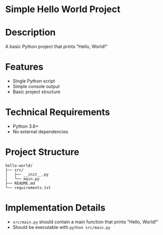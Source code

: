 # Simple Hello World Project

# Description
A basic Python project that prints "Hello, World!"

# Features
- Single Python script
- Simple console output
- Basic project structure

# Technical Requirements
- Python 3.8+
- No external dependencies

# Project Structure
```
hello-world/
├── src/
│   ├── __init__.py
│   └── main.py
├── README.md
└── requirements.txt
```

# Implementation Details
- `src/main.py` should contain a main function that prints "Hello, World!"
- Should be executable with `python src/main.py`